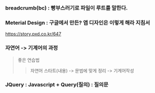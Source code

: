 ### breadcrumb(bc) : 빵부스러기로 파일이 루트를 말한다.

### Meterial Design : 구글에서 만든? 앱 디자인은 이렇게 해라 지침서

https://story.pxd.co.kr/647

### 자연어 -> 기계어의 과정

> 좋은 연습법
>
> > 자연어 스타트(내용) -> 문법에 맞게 정리 -> 기계어작성

### JQuery : Javascript + Query(질의) : 질의문
